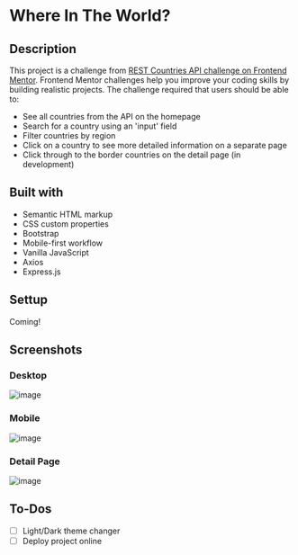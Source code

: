 # Where In The World?

## Description

This project is a challenge from [REST Countries API challenge on Frontend Mentor](https://www.frontendmentor.io/challenges/rest-countries-api-with-color-theme-switcher-5cacc469fec04111f7b848ca). Frontend Mentor challenges help you improve your coding skills by building realistic projects. The challenge required that users should be able to:

- See all countries from the API on the homepage
- Search for a country using an 'input' field
- Filter countries by region
- Click on a country to see more detailed information on a separate page
- Click through to the border countries on the detail page (in development)

## Built with

- Semantic HTML markup
- CSS custom properties
- Bootstrap
- Mobile-first workflow
- Vanilla JavaScript
- Axios
- Express.js

## Settup

Coming!

## Screenshots

### Desktop
![image](https://github.com/rwigley55/where-in-the-world/assets/66136747/402a9a18-1311-49d9-b229-a9b9e4d06149)

### Mobile
![image](https://github.com/rwigley55/where-in-the-world/assets/66136747/d891f690-e7b6-476e-a21a-543dc0f630b4)

### Detail Page
![image](https://github.com/rwigley55/where-in-the-world/assets/66136747/c9548aa0-c9f2-4a59-8f23-a1109bd8ce99)

## To-Dos

- [ ] Light/Dark theme changer
- [ ] Deploy project online
